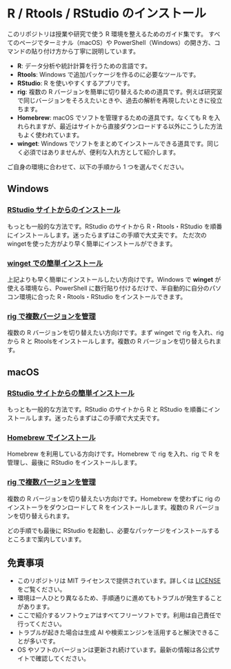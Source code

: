 # R / Rtools / RStudio のインストール

このリポジトリは授業や研究で使う R 環境を整えるためのガイド集です。
すべてのページでターミナル（macOS）や PowerShell（Windows）の開き方、コマンドの貼り付け方から丁寧に説明しています。

- **R**: データ分析や統計計算を行うための言語です。
- **Rtools**: Windows で追加パッケージを作るのに必要なツールです。
- **RStudio**: R を使いやすくするアプリです。
- **rig**: 複数の R バージョンを簡単に切り替えるための道具です。例えば研究室で同じバージョンをそろえたいときや、過去の解析を再現したいときに役立ちます。
- **Homebrew**: macOS でソフトを管理するための道具です。なくても R を入れられますが、最近はサイトから直接ダウンロードする以外にこうした方法もよく使われています。
- **winget**: Windows でソフトをまとめてインストールできる道具です。同じく必須ではありませんが、便利な入れ方として紹介します。

ご自身の環境に合わせて、以下の手順から 1 つを選んでください。

## Windows

### [RStudio サイトからのインストール](windows-rstudio.md)
もっとも一般的な方法です。RStudio のサイトから R・Rtools・RStudio を順番にインストールします。迷ったらまずはこの手順で大丈夫です。
ただ次のwingetを使った方がより早く簡単にインストールができます。

### [winget での簡単インストール](windows-winget.md)
上記よりも早く簡単にインストールしたい方向けです。Windows で **winget** が使える環境なら、PowerShell に数行貼り付けるだけで、半自動的に自分のパソコン環境に合った R・Rtools・RStudio をインストールできます。

### [rig で複数バージョンを管理](windows-rig.md)
複数の R バージョンを切り替えたい方向けです。まず winget で rig を入れ、rig から R と Rtoolsをインストールします。複数の R バージョンを切り替えられます。

## macOS

### [RStudio サイトからの簡単インストール](mac-rstudio.md)
もっとも一般的な方法です。RStudio のサイトから R と RStudio を順番にインストールします。迷ったらまずはこの手順で大丈夫です。

### [Homebrew でインストール](mac-homebrew.md)
Homebrew を利用している方向けです。Homebrew で rig を入れ、rig で R を管理し、最後に RStudio をインストールします。

### [rig で複数バージョンを管理](mac-rig.md)
複数の R バージョンを切り替えたい方向けです。Homebrew を使わずに rig のインストーラをダウンロードして R をインストールします。複数の R バージョンを切り替えられます。

どの手順でも最後に RStudio を起動し、必要なパッケージをインストールするところまで案内しています。

## 免責事項

- このリポジトリは MIT ライセンスで提供されています。詳しくは [LICENSE](LICENSE) をご覧ください。
- 環境は一人ひとり異なるため、手順通りに進めてもトラブルが発生することがあります。
- ここで紹介するソフトウェアはすべてフリーソフトです。利用は自己責任で行ってください。
- トラブルが起きた場合は生成 AI や検索エンジンを活用すると解決できることが多いです。
- OS やソフトのバージョンは更新され続けています。最新の情報は各公式サイトで確認してください。
